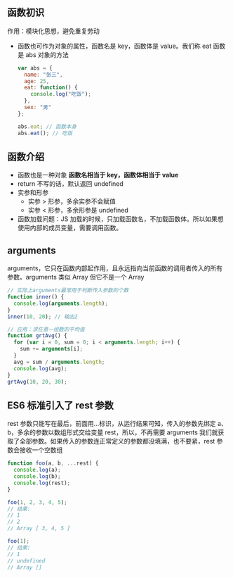## 函数初识

作用：模块化思想，避免重复劳动

- 函数也可作为对象的属性，函数名是 key，函数体是 value。我们称 eat 函数是 abs 对象的方法

  ```js
  var abs = {
    name: "张三",
    age: 25,
    eat: function() {
      console.log("吃饭");
    },
    sex: "男"
  };

  abs.eat; // 函数本身
  abs.eat(); // 吃饭
  ```

## 函数介绍

- 函数也是一种对象
  **函数名相当于 key，函数体相当于 value**
- return 不写的话，默认返回 undefined
- 实参和形参
  - 实参 > 形参，多余实参不会赋值
  - 实参 < 形参，多余形参是 undefined
- 函数加载问题：JS 加载的时候，只加载函数名，不加载函数体。所以如果想使用内部的成员变量，需要调用函数。

## arguments

arguments，它只在函数内部起作用，且永远指向当前函数的调用者传入的所有参数。arguments 类似 Array 但它不是一个 Array

```js
// 实际上arguments最常用于判断传入参数的个数
function inner() {
  console.log(arguments.length);
}
inner(10, 20); // 输出2

// 应用：求任意一组数的平均值
function grtAvg() {
  for (var i = 0, sum = 0; i < arguments.length; i++) {
    sum += arguments[i];
  }
  avg = sum / arguments.length;
  console.log(avg);
}
grtAvg(10, 20, 30);
```

## ES6 标准引入了 rest 参数

rest 参数只能写在最后，前面用...标识，从运行结果可知，传入的参数先绑定 a、b，多余的参数以数组形式交给变量 rest，所以，不再需要 arguments 我们就获取了全部参数。如果传入的参数连正常定义的参数都没填满，也不要紧，rest 参数会接收一个空数组

```js
function foo(a, b, ...rest) {
  console.log(a);
  console.log(b);
  console.log(rest);
}

foo(1, 2, 3, 4, 5);
// 结果:
// 1
// 2
// Array [ 3, 4, 5 ]

foo(1);
// 结果:
// 1
// undefined
// Array []
```
